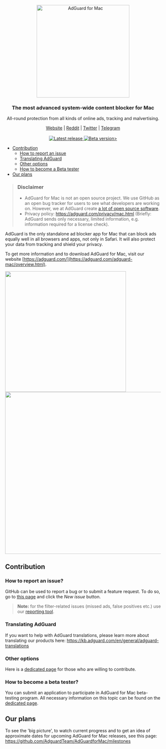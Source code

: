 <p align="center">
  <img src="https://cdn.adguard.com/public/Adguard/Common/Logos/mac.svg" width="300px" alt="AdGuard for Mac"
 />
  </p>
<h3 align="center">The most advanced system-wide content blocker for Mac</h3>
<p align="center">
    All-round protection from all kinds of online ads, tracking and malvertising.
</p>
  
  <p align="center"> 
    <a href="https://adguard.com/">Website</a> |
    <a href="https://reddit.com/r/Adguard">Reddit</a> |
    <a href="https://twitter.com/AdGuard">Twitter</a> |
    <a href="https://t.me/adguard_en">Telegram</a>
    <br /><br />
    <a
    </a>
    <a href="https://github.com/AdguardTeam/AdGuardForMac/releases/">
        <img src="https://img.shields.io/github/tag/AdguardTeam/AdGuardforMac.svg?label=release" alt="Latest release" />
    </a>
    <a href="https://github.com/AdguardTeam/AdGuardForMac/releases/">
    <img src="https://img.shields.io/github/tag-pre/AdguardTeam/AdGuardforMac.svg?label=beta&color=GREEN" alt="Beta version>" />
    </a>


* [Contribution](#contribution)
  * [How to report an issue](#issue)
  * [Translating AdGuard](#contribution-translating)
  * [Other options](#contribution-other)
  * [How to become a Beta tester](#beta-tester)
* [Our plans](#our-plans)

> ### Disclaimer
>* AdGuard for Mac is not an open source project. We use GitHub as an open bug tracker for users to see what developers are working on. However, we at AdGuard create [a lot of open source software](https://github.com/search?o=desc&q=topic%3Aopen-source+org%3AAdguardTeam+fork%3Atrue&s=stars&type=Repositories).
>* Privacy policy: https://adguard.com/privacy/mac.html (Briefly: AdGuard sends only necessary, limited information, e.g. information required for a license check).

AdGuard is the only standalone ad blocker app for Mac that can block ads equally well in all browsers and apps, not only in Safari. It will also protect your data from tracking and shield your privacy.

To get more information and to download AdGuard for Mac, visit our website [https://adguard.com/](https://adguard.com/adguard-mac/overview.html).

<img src="https://cdn.adguard.com/public/Adguard/screenshots/adguardmacmainEN.png" height="391"><img src="https://cdn.adguard.com/public/Adguard/screenshots/adguardmacfiltersEN.png" width="525">

<a id="contribution"></a>
## Contribution

<a id="issue"></a>
### How to report an issue?

GitHub can be used to report a bug or to submit a feature request. To do so, go to [this page](https://github.com/AdguardTeam/AdguardForMac/issues) and click the *New issue* button.

>**Note:** for the filter-related issues (missed ads, false positives etc.) use our [reporting tool](https://reports.adguard.com/new_issue.html).

<a id="contribution-translating"></a>
### Translating AdGuard

If you want to help with AdGuard translations, please learn more about translating our products here: https://kb.adguard.com/en/general/adguard-translations

<a id="contribution-other"></a>
### Other options

Here is a [dedicated page](https://adguard.com/contribute.html) for those who are willing to contribute.


<a id="beta-tester"></a>
### How to become a beta tester?

You can submit an application to participate in AdGuard for Mac beta-testing program. All necessary information on this topic can be found on the [dedicated page](https://adguard.com/beta.html).

<a id="our-plans"></a>
## Our plans

To see the 'big picture', to watch current progress and to get an idea of approximate dates for upcoming AdGuard for Mac releases, see this page: https://github.com/AdguardTeam/AdGuardforMac/milestones
